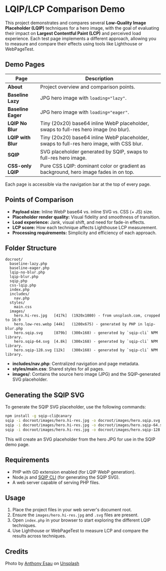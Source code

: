 # LQIP/LCP Comparison Demo

This project demonstrates and compares several **Low-Quality Image Placeholder (LQIP)** techniques for a hero image, with the goal of evaluating their impact on **Largest Contentful Paint (LCP)** and perceived load experience. Each test page implements a different approach, allowing you to measure and compare their effects using tools like Lighthouse or WebPageTest.

## Demo Pages

| Page                | Description                                                                                      |
|---------------------|--------------------------------------------------------------------------------------------------|
| **About**           | Project overview and comparison points.                                                          |
| **Baseline Lazy**   | JPG hero image with `loading="lazy"`.                                                            |
| **Baseline Eager**  | JPG hero image with `loading="eager"`.                                                           |
| **LQIP No Blur**    | Tiny (20x20) base64 inline WebP placeholder, swaps to full-res hero image (no blur).             |
| **LQIP with Blur**  | Tiny (20x20) base64 inline WebP placeholder, swaps to full-res hero image, with CSS blur.        |
| **SQIP**            | SVG placeholder generated by SQIP, swaps to full-res hero image.                                 |
| **CSS-only LQIP**   | Pure CSS LQIP: dominant color or gradient as background, hero image fades in on top.             |

Each page is accessible via the navigation bar at the top of every page.

## Points of Comparison

- **Payload size:** Inline WebP base64 vs. inline SVG vs. CSS (+ JS) size.
- **Placeholder render quality:** Visual fidelity and smoothness of transition.
- **Load experience:** Jank, visual shift, and need for fade-in effects.
- **LCP score:** How each technique affects Lighthouse LCP measurement.
- **Processing requirements:** Simplicity and efficiency of each approach.

## Folder Structure

```
docroot/
  baseline-lazy.php
  baseline-eager.php
  lqip-no-blur.php
  lqip-blur.php
  sqip.php
  css-lqip.php
  index.php
  includes/
    nav.php
  styles/
    main.css
  images/
    hero.hi-res.jpg   [417k]  (1920x1080) - from unsplash.com, cropped to 16:9
    hero.low-res.webp [44k]   (1200x675) - generated by PHP in lqip-blur.php
    hero.sqip.svg     [879b]  (300x168) - generated by `sqip-cli` NPM library.
    hero.sqip-64.svg  [4.8k]  (300x168) - generated by `sqip-cli` NPM library.
    hero.sqip-128.svg [12k]   (300x168) - generated by `sqip-cli` NPM library.
```

- **includes/nav.php**: Centralized navigation and page metadata.
- **styles/main.css**: Shared styles for all pages.
- **images/**: Contains the source hero image (JPG) and the SQIP-generated SVG placeholder.

## Generating the SQIP SVG

To generate the SQIP SVG placeholder, use the following commands:

```sh
npm install -g sqip-cli@canary
sqip -i docroot/images/hero.hi-res.jpg -o docroot/images/hero.sqip.svg
sqip -i docroot/images/hero.hi-res.jpg -o docroot/images/hero.sqip-64.svg -b 64
sqip -i docroot/images/hero.hi-res.jpg -o docroot/images/hero.sqip-128.svg -b 128
```

This will create an SVG placeholder from the hero JPG for use in the SQIP demo page.

## Requirements

- PHP with GD extension enabled (for LQIP WebP generation).
- Node.js and [SQIP CLI](https://github.com/axe312ger/sqip) (for generating the SQIP SVG).
- A web server capable of serving PHP files.

## Usage

1. Place the project files in your web server's document root.
2. Ensure the `images/hero.hi-res.jpg` and `.svg` files are present.
3. Open `index.php` in your browser to start exploring the different LQIP techniques.
4. Use Lighthouse or WebPageTest to measure LCP and compare the results across techniques.

## Credits

Photo by <a href="https://unsplash.com/@anthonyesau">Anthony Esau</a> on <a href="https://unsplash.com/photos/low-angle-photo-of-beige-concrete-building-under-cloudy-sky-N2zk9yXjmLA">Unsplash</a>
